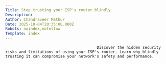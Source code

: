 ```yaml
---
Title: Stop trusting your ISP's router blindly
Description: 
Author: Chandraveer Mathur
Date: 2025-10-04T20:35:08.000Z
Robots: noindex,nofollow
Template: index
---
```


                                            Discover the hidden security risks and limitations of using your ISP's router. Learn why blindly trusting it can compromise your network's safety and performance.
                                        